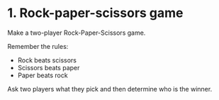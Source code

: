 # 1. Rock-paper-scissors game

Make a two-player Rock-Paper-Scissors game.

Remember the rules:
  - Rock beats scissors
  - Scissors beats paper
  - Paper beats rock

Ask two players what they pick and then determine who is the winner.
